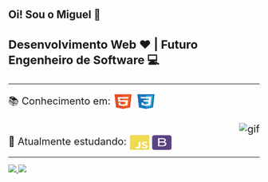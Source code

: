 ## Oi! Sou o Miguel 👋
<div style="display: inline_block; font-size: 20px;">
  <h3>Desenvolvimento Web ❤ | Futuro Engenheiro de Software 💻</h3>
  
  <hr>
  
  <div>
    <span>📚 Conhecimento em: </span>
    <img align="center" alt="Miguel-HTML" height="30" width="40" src="https://raw.githubusercontent.com/devicons/devicon/master/icons/html5/html5-original.svg">
    <img align="center" alt="Miguel-CSS" height="30" width="40" src="https://raw.githubusercontent.com/devicons/devicon/master/icons/css3/css3-original.svg">
  </div>
  <br>
  <img align="right" alt="gif" src="https://user-images.githubusercontent.com/80494880/131232836-aa06d8cf-1fdd-4486-84fd-a7cdc6837589.gif">
  <br>
  <div>
    <span>🌱 Atualmente estudando:</span>
    <img align="center" alt="Miguel-Js" height="30" width="40" src="https://raw.githubusercontent.com/devicons/devicon/master/icons/javascript/javascript-plain.svg">
    <img align="center" alt="Miguel-Bootstrap" height="30" width="40" src="https://raw.githubusercontent.com/devicons/devicon/master/icons/bootstrap/bootstrap-plain.svg">
  </div>
</div>
  
<hr>

<div>
  <a href="https://github.com/miguel-sr">
  <img height="160em" src="https://github-readme-stats.vercel.app/api?username=miguel-sr&show_icons=true&theme=dark&include_all_commits=true&count_private=true"/>
  <img height="160em" src="https://github-readme-stats.vercel.app/api/top-langs/?username=miguel-sr&layout=compact&langs_count=7&theme=dark"/>
</div>

